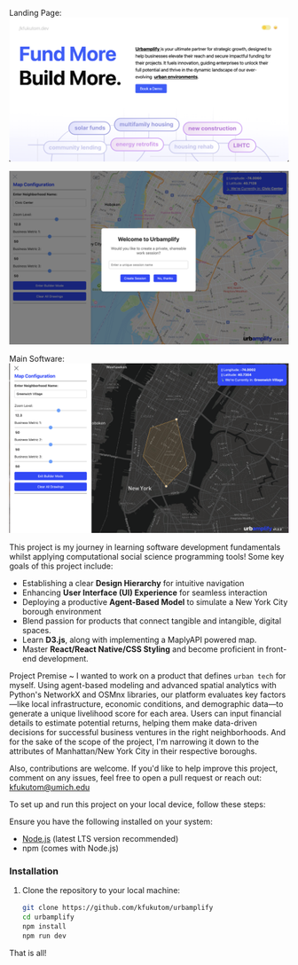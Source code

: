 Landing Page:
![skibidi](./demo/ui-demo.png)

![hi](./demo/demo-session.png)

Main Software:
![skibidi-toilet](./demo/ui-software.png)

This project is my journey in learning software development fundamentals whilst applying computational social science programming tools! Some key goals of this project include:

- Establishing a clear **Design Hierarchy** for intuitive navigation
- Enhancing **User Interface (UI) Experience** for seamless interaction
- Deploying a productive **Agent-Based Model** to simulate a New York City borough environment
- Blend passion for products that connect tangible and intangible, digital spaces.
- Learn **D3.js**, along with implementing a MaplyAPI powered map.
- Master **React/React Native/CSS Styling** and become proficient in front-end development.

Project Premise ~
I wanted to work on a product that defines `urban tech` for myself. Using agent-based modeling and advanced spatial analytics with Python's NetworkX and OSMnx libraries, our platform evaluates key factors—like local infrastructure, economic conditions, and demographic data—to generate a unique livelihood score for each area. Users can input financial details to estimate potential returns, helping them make data-driven decisions for successful business ventures in the right neighborhoods. And for the sake of the scope of the project, I'm narrowing it down to the attributes of Manhattan/New York City in their respective boroughs.

Also, contributions are welcome. If you'd like to help improve this project, comment on any issues, feel free to open a pull request or reach out: kfukutom@umich.edu

To set up and run this project on your local device, follow these steps:

Ensure you have the following installed on your system:
- [Node.js](https://nodejs.org/) (latest LTS version recommended)
- npm (comes with Node.js)

### Installation

1. Clone the repository to your local machine:
   ```bash
   git clone https://github.com/kfukutom/urbamplify
   cd urbamplify
   npm install
   npm run dev
   ```
That is all!
